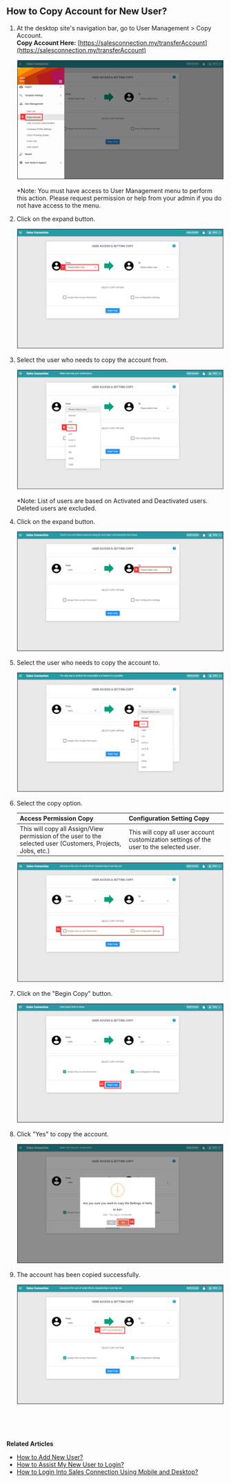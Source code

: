 ## How to Copy Account for New User?
    
  1. At the desktop site's navigation bar, go to User Management > Copy Account.<br>
     **Copy Account Here:** [https://salesconnection.my/transferAccount](https://salesconnection.my/transferAccount)<br>

     <p align="center">
       <img src="img/Copy_Account_Step_6.png" alt="Copy Account Step 6">
     </p>

     *Note: You must have access to User Management menu to perform this action. Please request permission or help from your admin if you do not have access to the menu.<br>
     
  2. Click on the expand button.<br>

     <p align="center">
       <img src="img/Copy_Account_Step_7.png" alt="Copy Account Step 7">
     </p>

  3. Select the user who needs to copy the account from.<br>

     <p align="center">
       <img src="img/Copy_Account_Step_8.png" alt="Copy Account Step 8">
     </p>

     *Note: List of users are based on Activated and Deactivated users. Deleted users are excluded.<br>
     
  4. Click on the expand button.<br>

     <p align="center">
       <img src="img/Copy_Account_Step_9.png" alt="Copy Account Step 9">
     </p>

  5. Select the user who needs to copy the account to.<br>

      <p align="center">
       <img src="img/Copy_Account_Step_10.png" alt="Copy Account Step 10">
      </p>

  6. Select the copy option.<br>

     | Access Permission Copy | Configuration Setting Copy |
     |------------------------|----------------------------|
     | This will copy all Assign/View permission of the user to the selected user (Customers, Projects, Jobs, etc.) | This will copy all user account customization settings of the user to the selected user. |
     
      <p align="center">
       <img src="img/Copy_Account_Step_11.png" alt="Copy Account Step 11">
      </p>

  8. Click on the "Begin Copy" button.<br>

      <p align="center">
       <img src="img/Copy_Account_Step_12.png" alt="Copy Account Step 12">
      </p>

  9. Click "Yes" to copy the account.<br>

      <p align="center">
       <img src="img/Copy_Account_Step_13.png" alt="Copy Account Step 13">
      </p>

  10. The account has been copied successfully.<br>

      <p align="center">
       <img src="img/Copy_Account_Step_14.png" alt="Copy Account Step 14">
      </p>
  <br><br><br>

**Related Articles**<br>
- [How to Add New User?](Add_New_User.md)
- [How to Assist My New User to Login?](New_User_Login.md)
- [How to Login Into Sales Connection Using Mobile and Desktop?](Login.md)
